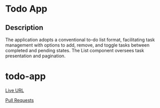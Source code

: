 # Todo App

## Description
The application adopts a conventional to-do list format, facilitating task management with options to add, remove, and toggle tasks between completed and pending states. The List component oversees task presentation and pagination.
# todo-app


[ Live URL](https://dynamic-pastelito-457f52.netlify.app/)

[Pull Requests](https://github.com/BasharIrani23/todo-app/pulls)
